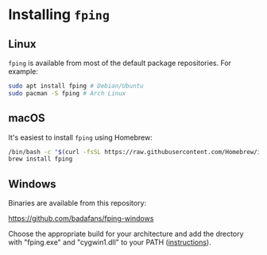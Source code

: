 # Installing `fping`

## Linux

`fping` is available from most of the default package repositories. For example:

```bash
sudo apt install fping # Debian/Ubuntu
sudo pacman -S fping # Arch Linux
```

## macOS

It's easiest to install `fping` using Homebrew:

```bash
/bin/bash -c "$(curl -fsSL https://raw.githubusercontent.com/Homebrew/install/HEAD/install.sh)"
brew install fping
```

## Windows

Binaries are available from this repository:

https://github.com/badafans/fping-windows

Choose the appropriate build for your architecture and add the drectory with "fping.exe" and "cygwin1.dll" to your PATH ([instructions](https://www.c-sharpcorner.com/article/add-a-directory-to-path-environment-variable-in-windows-10/)).
